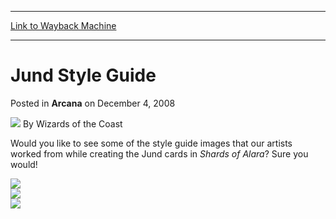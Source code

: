 
---
[Link to Wayback Machine](https://web.archive.org/web/20210501040826/https://magic.wizards.com/en/articles/archive/arcana/jund-style-guide-2008-12-04)

[_metadata_:author]:- "Wizards of the Coast"
[_metadata_:description]:- "Would you like to see some of the style guide images that our artists worked from while creating the Jund cards in Shards of Alara? Sure you would!"
[_metadata_:generator]:- "Drupal 7 (http://drupal.org)"
[_metadata_:node]:- "653501"
[_metadata_:publish_date]:- "2008-12-04"
[_metadata_:source]:- "div-main-content"
[_metadata_:title]:- "Jund Style Guide"
[_metadata_:wayback_capture_timestamp]:- "2021-05-01 04:08:26"
[_metadata_:wayback_raw_url]:- "https://web.archive.org/web/20210501040826id_/https://magic.wizards.com/en/articles/archive/arcana/jund-style-guide-2008-12-04"
[_metadata_:wayback_url]:- "https://magic.wizards.com/en/articles/archive/arcana/jund-style-guide-2008-12-04"
---


Jund Style Guide
================



 Posted in **Arcana**
 on December 4, 2008 






![](https://media.magic.wizards.com/styles/auth_small/public/images/person/wizards_author.jpg)
By Wizards of the Coast











Would you like to see some of the style guide images that our artists worked from while creating the Jund cards in *Shards of Alara*? Sure you would!

![](https://media.magic.wizards.com/image_legacy_migration/mtg/images/daily/arcana/1733_jundscape.jpg)  
![](https://media.magic.wizards.com/image_legacy_migration/mtg/images/daily/arcana/1733_jundhumans.jpg)  
![](https://media.magic.wizards.com/image_legacy_migration/mtg/images/daily/arcana/1733_jundgoblins.jpg)  






